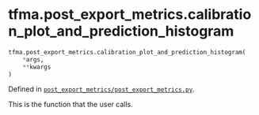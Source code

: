 <div itemscope itemtype="http://developers.google.com/ReferenceObject">
<meta itemprop="name" content="tfma.post_export_metrics.calibration_plot_and_prediction_histogram" />
<meta itemprop="path" content="Stable" />
</div>

# tfma.post_export_metrics.calibration_plot_and_prediction_histogram

``` python
tfma.post_export_metrics.calibration_plot_and_prediction_histogram(
    *args,
    **kwargs
)
```



Defined in [`post_export_metrics/post_export_metrics.py`](https://github.com/tensorflow/model-analysis/tree/master/tensorflow_model_analysis/post_export_metrics/post_export_metrics.py).

<!-- Placeholder for "Used in" -->

This is the function that the user calls.